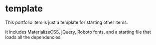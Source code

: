 # template
This portfolio item is just a template for starting other items. 

It includes MaterializeCSS, jQuery, Roboto fonts, and a starting file that loads all the dependencies.